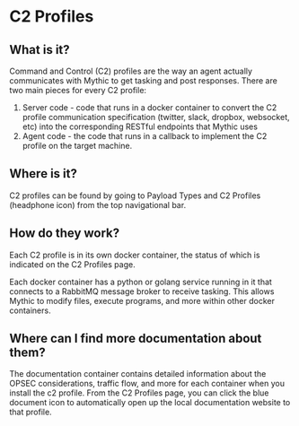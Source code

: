 # C2 Profiles

## What is it?

Command and Control (C2) profiles are the way an agent actually communicates with Mythic to get tasking and post responses. There are two main pieces for every C2 profile:

1. Server code - code that runs in a docker container to convert the C2 profile communication specification (twitter, slack, dropbox, websocket, etc) into the corresponding RESTful endpoints that Mythic uses
2. Agent code - the code that runs in a callback to implement the C2 profile on the target machine.

## Where is it?

C2 profiles can be found by going to Payload Types and C2 Profiles (headphone icon) from the top navigational bar.

## How do they work?

Each C2 profile is in its own docker container, the status of which is indicated on the C2 Profiles page.

Each docker container has a python or golang service running in it that connects to a RabbitMQ message broker to receive tasking. This allows Mythic to modify files, execute programs, and more within other docker containers.&#x20;

## Where can I find more documentation about them?

The documentation container contains detailed information about the OPSEC considerations, traffic flow, and more for each container when you install the c2 profile. From the C2 Profiles page, you can click the blue document icon to automatically open up the local documentation website to that profile.
